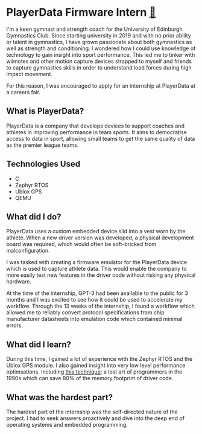 
# PlayerData Firmware Intern [🔗](link)

I'm a keen gymnast and strength coach for the University of Edinburgh Gymnastics Club. Since starting university in 2019 and with no prior ability or talent in gymnastics, I have grown passionate about both gymnastics as well as strength and conditioning. I wondered how I could use knowledge of technology to gain insight into sport performance. This led me to tinker with wiimotes and other motion capture devices strapped to myself and friends to capture gymnastics skills in order to understand load forces during high impact movement.

For this reason, I was encouraged to apply for an internship at PlayerData at a careers fair.

## What is PlayerData?

PlayerData is a company that develops devices to support coaches and athletes in improving performance in team sports. It aims to democratise access to data in sport, allowing small teams to get the same quality of data as the premier league teams.

## Technologies Used

- C
- Zephyr RTOS
- Ublox GPS
- QEMU


## What did I do?

PlayerData uses a custom embedded device slid into a vest worn by the athlete. When a new driver version was developed, a physical development board was required, which would often be soft-bricked from malconfiguration.

I was tasked with creating a firmware emulator for the PlayerData device which is used to capture athlete data. This would enable the company to more easily test new features in the driver code without risking any physical hardware.

At the time of the internship, GPT-3 had been available to the public for 3 months and I was excited to see how it could be used to accelerate my workflow. Through the 13 weeks of the internship, I found a workflow which allowed me to reliably convert protocol specifications from chip manufacturer datasheets into emulation code which contained minimal errors.

## What did I learn?

During this time, I gained a lot of experience with the Zephyr RTOS and the Ublox GPS module. I also gained insight into very low level performance optimsations. Including [this technique](https://www.catb.org/esr/structure-packing/); a lost art of programmers in the 1990s which can save 80% of the memory footprint of driver code.

## What was the hardest part?

The hardest part of the internship was the self-directed nature of the project. I had to seek answers proactively and dive into the deep end of operating systems and embedded programming.



